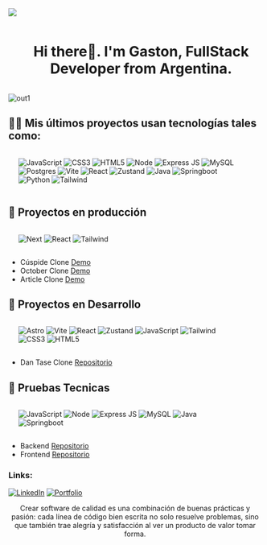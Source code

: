 <img src="https://user-images.githubusercontent.com/73097560/115834477-dbab4500-a447-11eb-908a-139a6edaec5c.gif">

<div id="user-content-toc">
  <ul align="center">
    <summary><h1 style="display: inline-block">Hi there👋. I'm Gaston, FullStack Developer from Argentina.</h1></summary>
  </ul>
</div>

![out1](https://github.com/user-attachments/assets/881efc5b-a4b1-49cd-9083-75571f371bdd)

<!-- ![Linkedin2](https://github.com/JGRoldan/JGRoldan/assets/71336562/aad3b39a-a3d2-423b-9e0b-7077b7090658) -->

## 🐱‍🏍 Mis últimos proyectos usan tecnologías tales como:

<div style="display:flex;padding-left:20px;padding-right:40px;padding-bottom:1px;gap:8px">

![JavaScript](https://img.shields.io/badge/javascript-%23323330.svg?style=for-the-badge&logo=javascript&logoColor=%23F7DF1E)
![CSS3](https://img.shields.io/badge/css3-%231572B6.svg?style=for-the-badge&logo=css3&logoColor=white)
![HTML5](https://img.shields.io/badge/html5-%23E34F26.svg?style=for-the-badge&logo=html5&logoColor=white)
![Node](https://img.shields.io/badge/Node.js-43853D?style=for-the-badge&logo=node.js&logoColor=white)
![Express JS](https://img.shields.io/badge/Express-000?style=for-the-badge&logo=express)
![MySQL](https://img.shields.io/badge/mysql-4479A1.svg?style=for-the-badge&logo=mysql&logoColor=white)
![Postgres](https://img.shields.io/badge/postgres-%23316192.svg?style=for-the-badge&logo=postgresql&logoColor=white)
![Vite](https://img.shields.io/badge/vite-%23646CFF.svg?style=for-the-badge&logo=vite&logoColor=white)
![React](https://img.shields.io/badge/react-%2320232a.svg?style=for-the-badge&logo=react&logoColor=%2361DAFB)
![Zustand](https://img.shields.io/badge/Zustand-%23593d88.svg?style=for-the-badge&logo=zustand&logoColor=white)
![Java](https://img.shields.io/badge/Java-FEFEFE?style=for-the-badge&logo=openjdk&logoColor=ED272C)
![Springboot](https://img.shields.io/badge/Spring_Boot-6DB33F?style=for-the-badge&logo=spring&logoColor=white)
![Python](https://img.shields.io/badge/Python-14354C?style=for-the-badge&logo=python&logoColor=white)
![Tailwind](https://img.shields.io/badge/Tailwind_CSS-38B2AC?style=for-the-badge&logo=tailwind-css&logoColor=white)


</div>

## 🚀 Proyectos en producción

<div style="display:flex;padding-left:20px;padding-right:40px;padding-bottom:1px;gap:8px">

![Next](https://img.shields.io/badge/next.js-000000?style=for-the-badge&logo=nextdotjs&logoColor=white)
![React](https://img.shields.io/badge/react-%2320232a.svg?style=for-the-badge&logo=react&logoColor=%2361DAFB)
![Tailwind](https://img.shields.io/badge/Tailwind_CSS-38B2AC?style=for-the-badge&logo=tailwind-css&logoColor=white)

</div>

- Cúspide Clone [Demo](https://cuspide-clone.vercel.app/)
- October Clone [Demo](https://october-films-clone.vercel.app/)
- Article Clone [Demo](https://made-by-article-clone.vercel.app/)

## 🔧 Proyectos en Desarrollo
<div style="display:flex;padding-left:20px;padding-right:40px;padding-bottom:1px;gap:8px">
  
![Astro](https://img.shields.io/badge/Astro-BC52EE?logo=astro&logoColor=fff&style=for-the-badge)
![Vite](https://img.shields.io/badge/vite-%23646CFF.svg?style=for-the-badge&logo=vite&logoColor=white)
![React](https://img.shields.io/badge/react-%2320232a.svg?style=for-the-badge&logo=react&logoColor=%2361DAFB)
![Zustand](https://img.shields.io/badge/Zustand-%23593d88.svg?style=for-the-badge&logo=zustand&logoColor=white)
![JavaScript](https://img.shields.io/badge/javascript-%23323330.svg?style=for-the-badge&logo=javascript&logoColor=%23F7DF1E)
![Tailwind](https://img.shields.io/badge/Tailwind_CSS-38B2AC?style=for-the-badge&logo=tailwind-css&logoColor=white)
![CSS3](https://img.shields.io/badge/css3-%231572B6.svg?style=for-the-badge&logo=css3&logoColor=white)
![HTML5](https://img.shields.io/badge/html5-%23E34F26.svg?style=for-the-badge&logo=html5&logoColor=white)

</div>

- Dan Tase Clone [Repositorio](https://github.com/JGRoldan/web-clone-lab/tree/main/dantase-clone)

## 🧪 Pruebas Tecnicas
<div style="display:flex;padding-left:20px;padding-right:40px;padding-bottom:1px;gap:8px">

![JavaScript](https://img.shields.io/badge/javascript-%23323330.svg?style=for-the-badge&logo=javascript&logoColor=%23F7DF1E)
![Node](https://img.shields.io/badge/Node.js-43853D?style=for-the-badge&logo=node.js&logoColor=white)
![Express JS](https://img.shields.io/badge/Express-000?style=for-the-badge&logo=express)
![MySQL](https://img.shields.io/badge/mysql-4479A1.svg?style=for-the-badge&logo=mysql&logoColor=white)
![Java](https://img.shields.io/badge/Java-FEFEFE?style=for-the-badge&logo=openjdk&logoColor=ED272C)
![Springboot](https://img.shields.io/badge/Spring_Boot-6DB33F?style=for-the-badge&logo=spring&logoColor=white)

</div>

- Backend [Repositorio](https://github.com/JGRoldan/pruebas-tecnicas/tree/main/backend)
- Frontend [Repositorio](https://github.com/JGRoldan/pruebas-tecnicas/tree/main/frontend)

<h3 align="left">Links:</h3>

[![LinkedIn](https://img.shields.io/badge/-LINKEDIN-0077B5?style=for-the-badge&logo=linkedin&logoColor=white)](https://www.linkedin.com/in/jgrdeveloper/)
[![Portfolio](https://img.shields.io/badge/Portfolio-DC322F?style=for-the-badge&logo=medium&logoColor=white)](https://jgrdeveloper.vercel.app/)  



      
<!--- FIN  -->
<p align="center">
Crear software de calidad es una combinación de buenas prácticas y pasión: cada línea de código bien escrita no solo resuelve problemas, sino que también trae alegría y satisfacción al ver un producto de valor tomar forma.
</p>


